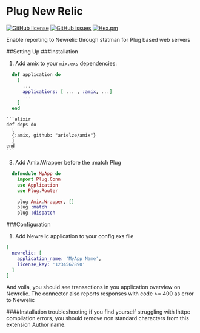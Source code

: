Plug New Relic
====

[![GitHub license](https://img.shields.io/badge/license-MIT-blue.svg?style=flat-square)](https://raw.githubusercontent.com/manheim/amix/master/LICENSE.md)
[![GitHub issues](https://img.shields.io/github/issues/manheim/amix.svg?style=flat-square)](https://github.com/manheim/amix/issues)
[![Hex.pm](https://img.shields.io/hexpm/v/plug_newrelic.svg?maxAge=2592000?style=flat-square)](https://hex.pm/packages/plug_newrelic)

Enable reporting to Newrelic through statman for Plug based web servers

##Setting Up 
###Installation

1. Add amix to your `mix.exs` dependencies:

  ```elixir
    def application do
      [
        ...
        applications: [ ... , :amix, ...]
        ...
      ]
    end
  ```

    ```elixir
    def deps do
      [
      {:amix, github: "arielze/amix"}
      ]
    end
    ```

3. Add Amix.Wrapper before the :match Plug

  ```elixir
    defmodule MyApp do
      import Plug.Conn
      use Application
      use Plug.Router

      plug Amix.Wrapper, [] 
      plug :match
      plug :dispatch
  ```

###Configuration

1. Add Newrelic application to your config.exs file

 ```elixir
 [
   newrelic: [
     application_name: 'MyApp Name', 
     license_key: '1234567890'
   ]
 ]  
 ```


And voila, you should see transactions in you application overview on Newrelic.
The connector also reports responses with code >= 400 as error to Newrelic

####Installation troubleshooting
if you find yourself struggling with lhttpc compilation errors, you should remove non standard characters from this extension Author name.

